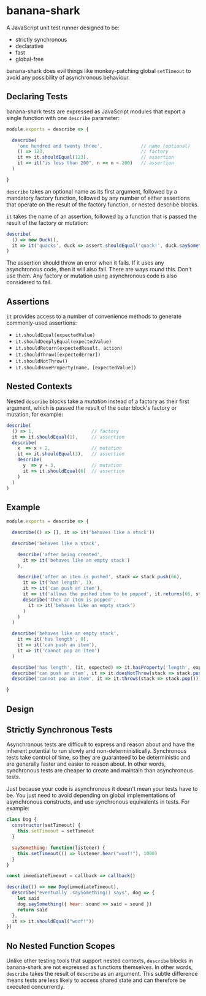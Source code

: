 # banana-shark

A JavaScript unit test runner designed to be:

* strictly synchronous
* declarative
* fast
* global-free

banana-shark does evil things like monkey-patching global `setTimeout` to avoid
any possibility of asynchronous behaviour.

## Declaring Tests

banana-shark tests are expressed as JavaScript modules that export a single
function with one `describe` parameter:

```js
module.exports = describe => {

  describe(
    'one hundred and twenty three',              // name (optional)
    () => 123,                                   // factory
    it => it.shouldEqual(123),                   // assertion
    it => it("is less than 200", n => n < 200)   // assertion
  )

}
```

`describe` takes an optional name as its first argument, followed by a mandatory
factory function, followed by any number of either assertions that operate on
the result of the factory function, or nested describe blocks.

`it` takes the name of an assertion, followed by a function that is passed
the result of the factory or mutation:

```js
describe(
  () => new Duck(),
  it => it('quacks', duck => assert.shouldEqual('quack!', duck.saySomething()))
)
```

The assertion should throw an error when it fails. If it uses any asynchronous
code, then it will also fail. There are ways round this. Don't use them.
Any factory or mutation using asynchronous code is also considered to fail.

## Assertions

`it` provides access to a number of convenience methods to generate
commonly-used assertions:

* `it.shouldEqual(expectedValue)`
* `it.shouldDeeplyEqual(expectedValue)`
* `it.shouldReturn(expectedResult, action)`
* `it.shouldThrow([expectedError])`
* `it.shouldNotThrow()`
* `it.shouldHaveProperty(name, [expectedValue])`

## Nested Contexts

Nested `describe` blocks take a _mutation_ instead of a factory as their first
argument, which is passed the result of the outer block's factory or mutation,
for example:

```js
describe(
  () => 1,                     // factory
  it => it.shouldEqual(1),     // assertion
  describe(
    x  => x + 2,               // mutation
    it => it.shouldEqual(3),   // assertion
    describe(
      y  => y + 3,             // mutation
      it => it.shouldEqual(6)  // assertion
    )
  )
)
```

## Example

```js
module.exports = describe => {

  describe(() => [], it => it('behaves like a stack'))

  describe('behaves like a stack',

    describe('after being created',
      it => it('behaves like an empty stack')
    ),

    describe('after an item is pushed', stack => stack.push(66),
      it => it('has length', 1),
      it => it('can push an item'),
      it => it('allows the pushed item to be popped', it.returns(66, stack => stack.pop())),
      describe('then an item is popped',
        it => it('behaves like an empty stack')
      )
    )
  )

  describe('behaves like an empty stack',
    it => it('has length', 0),
    it => it('can push an item'),
    it => it('cannot pop an item')
  )

  describe('has length', (it, expected) => it.hasProperty('length', expected))
  describe('can push an item', it => it.doesNotThrow(stack => stack.push(42)))
  describe('cannot pop an item', it => it.throws(stack => stack.pop()))

}
```

## Design

## Strictly Synchronous Tests

Asynchronous tests are difficult to express and reason about and have the
inherent potential to run slowly and non-deterministically. Synchronous tests
take control of time, so they are guaranteed to be deterministic and are
generally faster and easier to reason about. In other words, synchronous tests
are cheaper to create and maintain than asynchronous tests.

Just because your code is asynchronous it doesn't mean your tests have to be.
You just need to avoid depending on global implementations of asynchronous
constructs, and use synchronous equivalents in tests. For example:

```js
class Dog {
  constructor(setTimeout) {
    this.setTimeout = setTimeout
  }

  saySomething: function(listener) {
    this.setTimeout(() => listener.hear("woof!"), 1000)
  }
}

const immediateTimeout = callback => callback()

describe(() => new Dog(immediateTimeout),  
  describe("eventually .saySomething() says", dog => {
    let said
    dog.saySomething({ hear: sound => said = sound })
    return said
  },
  it => it.shouldEqual("woof!"))
})
```

## No Nested Function Scopes

Unlike other testing tools that support nested contexts, `describe` blocks in
banana-shark are not expressed as functions themselves. In other words,
`describe` takes the result of `describe` as an argument. This subtle
difference means tests are less likely to access shared state and can therefore
be executed concurrently.
